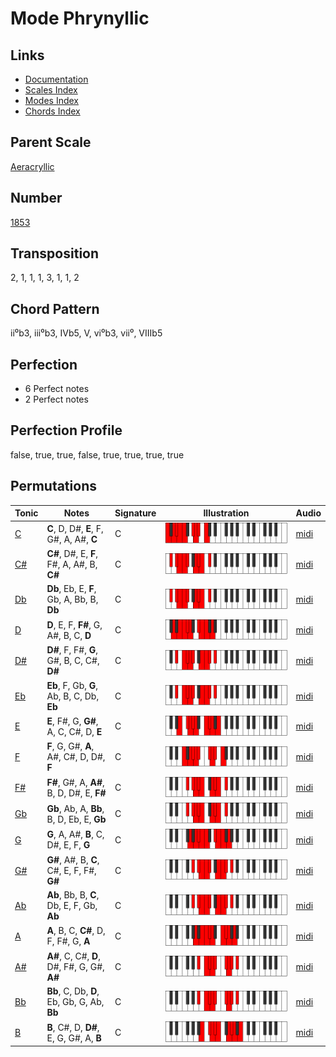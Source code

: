 # Mode Phrynyllic

## Links

- [Documentation](README.md)
- [Scales Index](Scales.md)
- [Modes Index](Modes.md)
- [Chords Index](Chords.md)

## Parent Scale

[Aeracryllic](ScaleAeracryllic.md)

## Number

[1853](https://ianring.com/musictheory/scales/1853)

## Transposition

2, 1, 1, 1, 3, 1, 1, 2

## Chord Pattern

ii⁰b3, iii⁰b3, IVb5, V, vi⁰b3, vii⁰, VIIIb5

## Perfection

- 6 Perfect notes
- 2 Perfect notes

## Perfection Profile

false, true, true, false, true, true, true, true

## Permutations

| Tonic | Notes | Signature | Illustration | Audio |
|-------|-------|-----------|--------------|-------|
| [C](ModeCNaturalPhrynyllic.md) | **C**, D, D#, **E**, F, G#, A, A#, **C** | C | ![CNaturalPhrynyllic](ModeCNaturalPhrynyllic.png) | [midi](https://github.com/edipermadi/music/blob/main/docs/ModeCNaturalPhrynyllic.mid?raw=true) |
| [C#](ModeCSharpPhrynyllic.md) | **C#**, D#, E, **F**, F#, A, A#, B, **C#** | C | ![CSharpPhrynyllic](ModeCSharpPhrynyllic.png) | [midi](https://github.com/edipermadi/music/blob/main/docs/ModeCSharpPhrynyllic.mid?raw=true) |
| [Db](ModeDFlatPhrynyllic.md) | **Db**, Eb, E, **F**, Gb, A, Bb, B, **Db** | C | ![DFlatPhrynyllic](ModeDFlatPhrynyllic.png) | [midi](https://github.com/edipermadi/music/blob/main/docs/ModeDFlatPhrynyllic.mid?raw=true) |
| [D](ModeDNaturalPhrynyllic.md) | **D**, E, F, **F#**, G, A#, B, C, **D** | C | ![DNaturalPhrynyllic](ModeDNaturalPhrynyllic.png) | [midi](https://github.com/edipermadi/music/blob/main/docs/ModeDNaturalPhrynyllic.mid?raw=true) |
| [D#](ModeDSharpPhrynyllic.md) | **D#**, F, F#, **G**, G#, B, C, C#, **D#** | C | ![DSharpPhrynyllic](ModeDSharpPhrynyllic.png) | [midi](https://github.com/edipermadi/music/blob/main/docs/ModeDSharpPhrynyllic.mid?raw=true) |
| [Eb](ModeEFlatPhrynyllic.md) | **Eb**, F, Gb, **G**, Ab, B, C, Db, **Eb** | C | ![EFlatPhrynyllic](ModeEFlatPhrynyllic.png) | [midi](https://github.com/edipermadi/music/blob/main/docs/ModeEFlatPhrynyllic.mid?raw=true) |
| [E](ModeENaturalPhrynyllic.md) | **E**, F#, G, **G#**, A, C, C#, D, **E** | C | ![ENaturalPhrynyllic](ModeENaturalPhrynyllic.png) | [midi](https://github.com/edipermadi/music/blob/main/docs/ModeENaturalPhrynyllic.mid?raw=true) |
| [F](ModeFNaturalPhrynyllic.md) | **F**, G, G#, **A**, A#, C#, D, D#, **F** | C | ![FNaturalPhrynyllic](ModeFNaturalPhrynyllic.png) | [midi](https://github.com/edipermadi/music/blob/main/docs/ModeFNaturalPhrynyllic.mid?raw=true) |
| [F#](ModeFSharpPhrynyllic.md) | **F#**, G#, A, **A#**, B, D, D#, E, **F#** | C | ![FSharpPhrynyllic](ModeFSharpPhrynyllic.png) | [midi](https://github.com/edipermadi/music/blob/main/docs/ModeFSharpPhrynyllic.mid?raw=true) |
| [Gb](ModeGFlatPhrynyllic.md) | **Gb**, Ab, A, **Bb**, B, D, Eb, E, **Gb** | C | ![GFlatPhrynyllic](ModeGFlatPhrynyllic.png) | [midi](https://github.com/edipermadi/music/blob/main/docs/ModeGFlatPhrynyllic.mid?raw=true) |
| [G](ModeGNaturalPhrynyllic.md) | **G**, A, A#, **B**, C, D#, E, F, **G** | C | ![GNaturalPhrynyllic](ModeGNaturalPhrynyllic.png) | [midi](https://github.com/edipermadi/music/blob/main/docs/ModeGNaturalPhrynyllic.mid?raw=true) |
| [G#](ModeGSharpPhrynyllic.md) | **G#**, A#, B, **C**, C#, E, F, F#, **G#** | C | ![GSharpPhrynyllic](ModeGSharpPhrynyllic.png) | [midi](https://github.com/edipermadi/music/blob/main/docs/ModeGSharpPhrynyllic.mid?raw=true) |
| [Ab](ModeAFlatPhrynyllic.md) | **Ab**, Bb, B, **C**, Db, E, F, Gb, **Ab** | C | ![AFlatPhrynyllic](ModeAFlatPhrynyllic.png) | [midi](https://github.com/edipermadi/music/blob/main/docs/ModeAFlatPhrynyllic.mid?raw=true) |
| [A](ModeANaturalPhrynyllic.md) | **A**, B, C, **C#**, D, F, F#, G, **A** | C | ![ANaturalPhrynyllic](ModeANaturalPhrynyllic.png) | [midi](https://github.com/edipermadi/music/blob/main/docs/ModeANaturalPhrynyllic.mid?raw=true) |
| [A#](ModeASharpPhrynyllic.md) | **A#**, C, C#, **D**, D#, F#, G, G#, **A#** | C | ![ASharpPhrynyllic](ModeASharpPhrynyllic.png) | [midi](https://github.com/edipermadi/music/blob/main/docs/ModeASharpPhrynyllic.mid?raw=true) |
| [Bb](ModeBFlatPhrynyllic.md) | **Bb**, C, Db, **D**, Eb, Gb, G, Ab, **Bb** | C | ![BFlatPhrynyllic](ModeBFlatPhrynyllic.png) | [midi](https://github.com/edipermadi/music/blob/main/docs/ModeBFlatPhrynyllic.mid?raw=true) |
| [B](ModeBNaturalPhrynyllic.md) | **B**, C#, D, **D#**, E, G, G#, A, **B** | C | ![BNaturalPhrynyllic](ModeBNaturalPhrynyllic.png) | [midi](https://github.com/edipermadi/music/blob/main/docs/ModeBNaturalPhrynyllic.mid?raw=true) |
